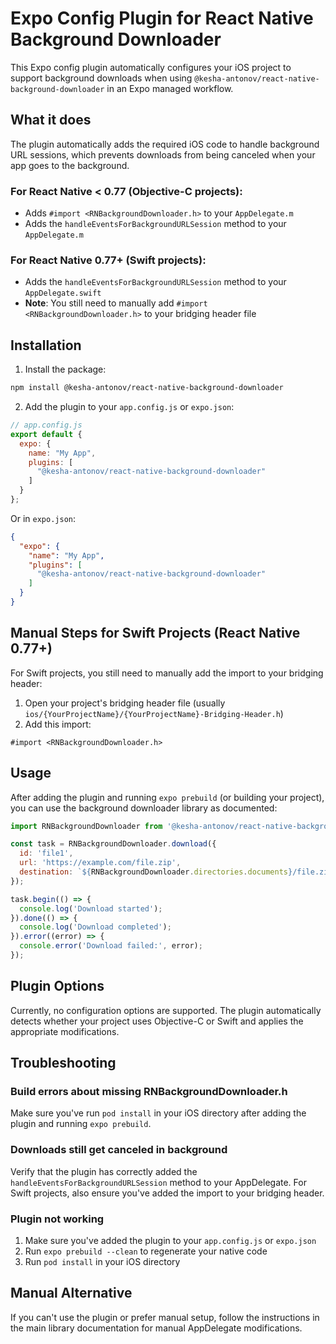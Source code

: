 # Expo Config Plugin for React Native Background Downloader

This Expo config plugin automatically configures your iOS project to support background downloads when using `@kesha-antonov/react-native-background-downloader` in an Expo managed workflow.

## What it does

The plugin automatically adds the required iOS code to handle background URL sessions, which prevents downloads from being canceled when your app goes to the background.

### For React Native < 0.77 (Objective-C projects):
- Adds `#import <RNBackgroundDownloader.h>` to your `AppDelegate.m`
- Adds the `handleEventsForBackgroundURLSession` method to your `AppDelegate.m`

### For React Native 0.77+ (Swift projects):
- Adds the `handleEventsForBackgroundURLSession` method to your `AppDelegate.swift`
- **Note**: You still need to manually add `#import <RNBackgroundDownloader.h>` to your bridging header file

## Installation

1. Install the package:
```bash
npm install @kesha-antonov/react-native-background-downloader
```

2. Add the plugin to your `app.config.js` or `expo.json`:

```javascript
// app.config.js
export default {
  expo: {
    name: "My App",
    plugins: [
      "@kesha-antonov/react-native-background-downloader"
    ]
  }
};
```

Or in `expo.json`:
```json
{
  "expo": {
    "name": "My App",
    "plugins": [
      "@kesha-antonov/react-native-background-downloader"
    ]
  }
}
```

## Manual Steps for Swift Projects (React Native 0.77+)

For Swift projects, you still need to manually add the import to your bridging header:

1. Open your project's bridging header file (usually `ios/{YourProjectName}/{YourProjectName}-Bridging-Header.h`)
2. Add this import:
```objc
#import <RNBackgroundDownloader.h>
```

## Usage

After adding the plugin and running `expo prebuild` (or building your project), you can use the background downloader library as documented:

```javascript
import RNBackgroundDownloader from '@kesha-antonov/react-native-background-downloader';

const task = RNBackgroundDownloader.download({
  id: 'file1',
  url: 'https://example.com/file.zip',
  destination: `${RNBackgroundDownloader.directories.documents}/file.zip`
});

task.begin(() => {
  console.log('Download started');
}).done(() => {
  console.log('Download completed');
}).error((error) => {
  console.error('Download failed:', error);
});
```

## Plugin Options

Currently, no configuration options are supported. The plugin automatically detects whether your project uses Objective-C or Swift and applies the appropriate modifications.

## Troubleshooting

### Build errors about missing RNBackgroundDownloader.h
Make sure you've run `pod install` in your iOS directory after adding the plugin and running `expo prebuild`.

### Downloads still get canceled in background
Verify that the plugin has correctly added the `handleEventsForBackgroundURLSession` method to your AppDelegate. For Swift projects, also ensure you've added the import to your bridging header.

### Plugin not working
1. Make sure you've added the plugin to your `app.config.js` or `expo.json`
2. Run `expo prebuild --clean` to regenerate your native code
3. Run `pod install` in your iOS directory

## Manual Alternative

If you can't use the plugin or prefer manual setup, follow the instructions in the main library documentation for manual AppDelegate modifications.